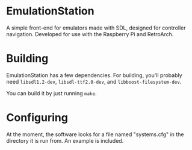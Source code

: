 EmulationStation
================

A simple front-end for emulators made with SDL, designed for controller navigation. Developed for use with the Raspberry Pi and RetroArch.


Building
========

EmulationStation has a few dependencies. For building, you'll probably need `libsdl1.2-dev`, `libsdl-ttf2.0-dev`, and `libboost-filesystem-dev`.

You can build it by just running `make`.

Configuring
===========

At the moment, the software looks for a file named "systems.cfg" in the directory it is run from. An example is included.


